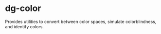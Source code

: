 # dg-color
 Provides utilities to convert between color spaces, simulate colorblindness, and identify colors.